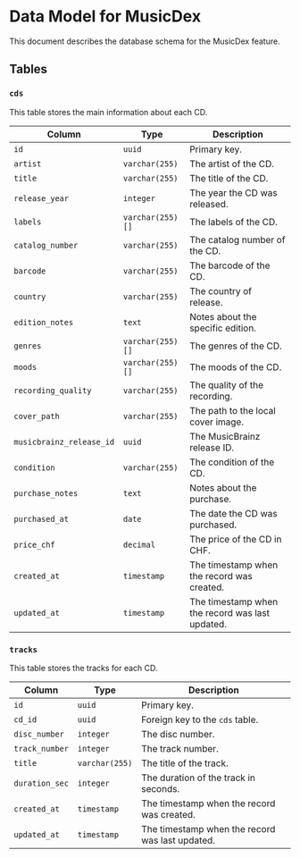 # Data Model for MusicDex

This document describes the database schema for the MusicDex feature.

## Tables

### `cds`

This table stores the main information about each CD.

| Column | Type | Description |
|---|---|---|
| `id` | `uuid` | Primary key. |
| `artist` | `varchar(255)` | The artist of the CD. |
| `title` | `varchar(255)` | The title of the CD. |
| `release_year` | `integer` | The year the CD was released. |
| `labels` | `varchar(255)[]` | The labels of the CD. |
| `catalog_number` | `varchar(255)` | The catalog number of the CD. |
| `barcode` | `varchar(255)` | The barcode of the CD. |
| `country` | `varchar(255)` | The country of release. |
| `edition_notes` | `text` | Notes about the specific edition. |
| `genres` | `varchar(255)[]` | The genres of the CD. |
| `moods` | `varchar(255)[]` | The moods of the CD. |
| `recording_quality` | `varchar(255)` | The quality of the recording. |
| `cover_path` | `varchar(255)` | The path to the local cover image. |
| `musicbrainz_release_id` | `uuid` | The MusicBrainz release ID. |
| `condition` | `varchar(255)` | The condition of the CD. |
| `purchase_notes` | `text` | Notes about the purchase. |
| `purchased_at` | `date` | The date the CD was purchased. |
| `price_chf` | `decimal` | The price of the CD in CHF. |
| `created_at` | `timestamp` | The timestamp when the record was created. |
| `updated_at` | `timestamp` | The timestamp when the record was last updated. |

### `tracks`

This table stores the tracks for each CD.

| Column | Type | Description |
|---|---|---|
| `id` | `uuid` | Primary key. |
| `cd_id` | `uuid` | Foreign key to the `cds` table. |
| `disc_number` | `integer` | The disc number. |
| `track_number` | `integer` | The track number. |
| `title` | `varchar(255)` | The title of the track. |
| `duration_sec` | `integer` | The duration of the track in seconds. |
| `created_at` | `timestamp` | The timestamp when the record was created. |
| `updated_at` | `timestamp` | The timestamp when the record was last updated. |
